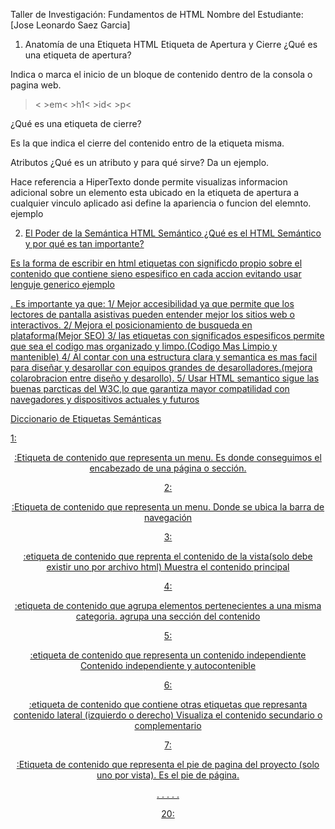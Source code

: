 Taller de Investigación: Fundamentos de HTML
Nombre del Estudiante: [Jose Leonardo Saez Garcia]

1. Anatomía de una Etiqueta HTML
Etiqueta de Apertura y Cierre
¿Qué es una etiqueta de apertura?

Indica o marca el inicio de un bloque de contenido dentro de la consola o pagina web.  
>< >em< >h1< >id<  >p< 

¿Qué es una etiqueta de cierre?

Es la que indica el cierre del contenido entro de la etiqueta misma.

Atributos
¿Qué es un atributo y para qué sirve? Da un ejemplo.

Hace referencia a HiperTexto donde permite  visualizas informacion adicional sobre un elemento esta ubicado en la etiqueta de apertura a cualquier vinculo aplicado  asi define la apariencia o funcion del elemnto.
ejemplo 
<a href="https://www.mercadolibre.com.co/">

2. El Poder de la Semántica
HTML Semántico
¿Qué es el HTML Semántico y por qué es tan importante?

Es la forma de escribir en html etiquetas con significdo propio sobre el contenido que contiene sieno espesifico en cada accion evitando usar lenguje generico ejemplo <div>.
Es importante ya que: 
1/	Mejor accesibilidad ya que permite que los lectores de pantalla asistivas pueden entender mejor los sitios web o interactivos.
2/	Mejora el posicionamiento de busqueda en plataforma(Mejor SEO)
3/	las etiquetas con significados espesificos permite que sea el codigo mas organizado y limpo.(Codigo Mas Limpio y mantenible)
4/	Al contar con una estructura clara y semantica es mas facil para diseñar y desarollar con equipos grandes de desarolladores.(mejora colarobracion entre diseño y desarollo).
5/	Usar HTML semantico sigue las buenas parcticas del W3C,lo que garantiza mayor compatilidad con navegadores y dispositivos actuales y futuros 


Diccionario de Etiquetas Semánticas

1: <header>:Etiqueta de contenido que representa un menu.
Es donde conseguimos el encabezado de una página o sección.
 
2: <nav>:Etiqueta de contenido que representa un menu.
Donde se ubica la barra de navegación

3: <main>:etiqueta de contenido que reprenta el contenido de la vista(solo debe existir uno por archivo html)
Muestra el contenido principal

4: <section>:etiqueta de contenido que agrupa elementos pertenecientes  a una misma categoria.
agrupa una sección del contenido

5: <article>:etiqueta de contenido que representa un contenido independiente 
  Contenido independiente y autocontenible

6: <aside>:etiqueta de contenido que contiene otras etiquetas  que represanta contenido lateral (izquierdo o derecho)
  Visualiza el contenido secundario o complementario

7: <footer>:Etiqueta de contenido que representa el pie de pagina del proyecto (solo uno por vista).
  Es el pie de página.
 
.
.
.
.
.

20: 
